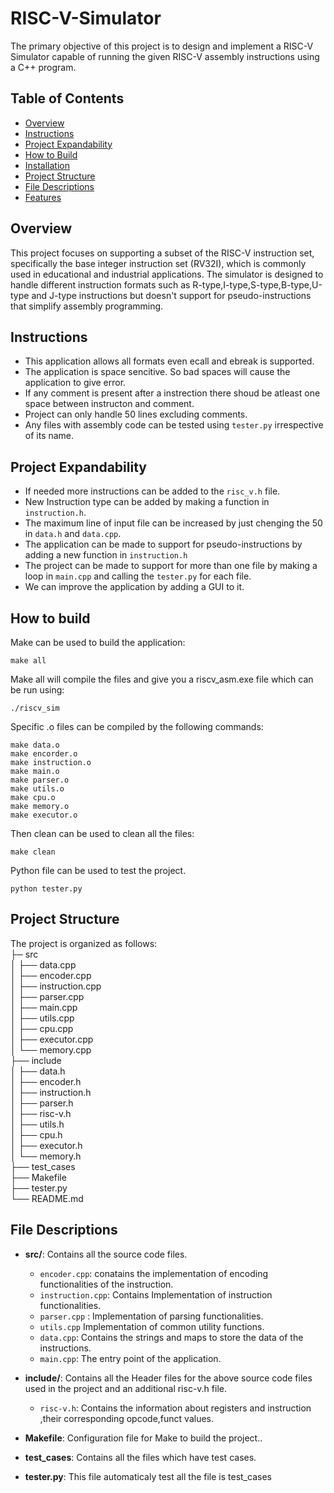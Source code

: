 # RISC-V-Simulator

The primary objective of this project is to design and implement a RISC-V Simulator capable of running the given RISC-V assembly instructions using a C++ program.

## Table of Contents

- [Overview](#overview)
- [Instructions](#instructions)
- [Project Expandability](#project-expandability)
- [How to Build](#how-to-build)
- [Installation](#Installation)
- [Project Structure](#project-structure)
- [File Descriptions](#file-descriptions)
- [Features](#features)

## Overview

This project focuses on supporting a subset of the RISC-V instruction set, specifically the base integer instruction set (RV32I), which is commonly used in educational and industrial applications. The simulator is designed to handle different instruction formats such as R-type,I-type,S-type,B-type,U-type and J-type instructions but doesn't support for pseudo-instructions that simplify assembly programming.

## Instructions

- This application allows all formats even ecall and ebreak is supported.
- The application is space sencitive. So bad spaces will cause the application to give error.
- If any comment is present after a instrection there shoud be atleast one space between instructon and comment.
- Project can only handle 50 lines excluding comments.
- Any files with assembly code can be tested using `tester.py` irrespective of its name.

## Project Expandability

- If needed more instructions can be added to the `risc_v.h` file.
- New Instruction type can be added by making a function in `instruction.h`.
- The maximum line of input file can be increased by just chenging the 50 in `data.h` and `data.cpp`.
- The application can be made to support for pseudo-instructions by adding a new function in `instruction.h`
- The project can  be made to support for more than one file by making a loop in `main.cpp` and calling  the `tester.py` for each file.
- We can improve the  application by adding a GUI to it.

## How to build

Make can be used to build the application:

```console
make all
```

Make all will compile the files and give you a riscv_asm.exe file which can be run using:

```console
./riscv_sim
```

Specific .o files can be compiled by the following commands:

```console
make data.o
make encorder.o
make instruction.o
make main.o
make parser.o
make utils.o
make cpu.o
make memory.o
make executor.o
```

Then clean can be used to clean all the files:

```console
make clean
```

Python file can be used to test the project.

```console
python tester.py
```

## Project Structure

The project is organized as follows:\
├─ src\
│ ├── data.cpp \
│ ├── encoder.cpp \
│ ├── instruction.cpp \
│ ├── parser.cpp \
│ ├── main.cpp \
│ ├── utils.cpp \
│ ├── cpu.cpp \
│ ├── executor.cpp \
│ └── memory.cpp \
├── include \
│ ├── data.h \
│ ├── encoder.h \
│ ├── instruction.h \
│ ├── parser.h \
│ ├── risc-v.h \
│ ├── utils.h \
│ ├── cpu.h \
│ ├── executor.h \
│ └── memory.h \
├── test_cases \
├── Makefile \
├── tester.py \
└── README.md

## File Descriptions

- **src/**: Contains all the source code files.

  - `encoder.cpp`: conatains the implementation of encoding functionalities of the instruction.
  - `instruction.cpp`: Contains Implementation of instruction functionalities.
  - `parser.cpp` : Implementation of parsing functionalities.
  - `utils.cpp` Implementation of common utility functions.
  - `data.cpp`: Contains the strings and maps to store the data of the instructions.
  - `main.cpp`: The entry point of the application.

- **include/**: Contains all the Header files for the above source code files used in the project and an additional risc-v.h file.
  - `risc-v.h`: Contains the information about registers and instruction ,their corresponding opcode,funct values.
- **Makefile**: Configuration file for Make to build the project..
- **test_cases**: Contains all the files which have test cases.
- **tester.py**: This file automaticaly test all the file is test_cases
